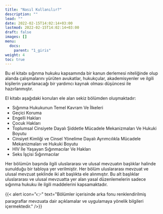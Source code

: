 ```yaml
---
title: "Nasıl Kullanılır?"
description: ""
lead: ""
date: 2022-02-15T14:02:14+03:00
lastmod: 2022-02-15T14:02:14+03:00
draft: false
images: []
menu:
  docs:
    parent: "1_giris"
weight: 4
toc: true
---
```



Bu el kitabı sığınma hukuku kapsamında bir kanun derlemesi niteliğinde olup alanda çalışmalarını yürüten avukatlar, hukukçular, akademisyenler ve ilgili kişilerin yararlanacağı bir yardımcı kaynak olması düşüncesi ile hazırlanmıştır.

El kitabı aşağıdaki konuları ele alan sekiz bölümden oluşmaktadır:

- Sığınma Hukukunun Temel Kavram Ve İlkeleri
- Geçici Koruma
- Engelli Hakları
- Çocuk Hakları 
- Toplumsal Cinsiyete Dayalı Şiddetle Mücadele Mekanizmaları Ve Hukuki Boyutu
- Cinsiyet Kimliği ve Cinsel Yönelime Dayalı Ayrımcılıkla Mücadele Mekanizmaları ve Hukuki Boyutu
- HIV İle Yaşayan Sığınmacılar Ve Hakları
- Seks İşçisi Sığınmacılar

Her bölümün başında ilgili uluslararası ve ulusal mevzuatın başlıklar halinde sunulduğu bir tabloya yer verilmiştir. Her bölüm uluslararası mevzuat ve ulusal mevzuat şeklinde iki alt başlıkta ele alınmıştır. Bu alt başlıklar uluslararası ve ulusal mevzuatta yer alan yasal düzenlemelerin sadece sığınma hukuku ile ilgili maddelerini kapsamaktadır. 

{{< alert icon="👉" text="Bölümler içerisinde arka fonu renklendirilmiş paragraflar mevzuata dair açıklamalar ve uygulamaya yönelik bilgileri içermektedir." />}}